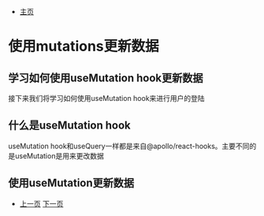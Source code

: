- [主页](../README.md)

# 使用mutations更新数据
## 学习如何使用useMutation hook更新数据

接下来我们将学习如何使用useMutation hook来进行用户的登陆


## 什么是useMutation hook

useMutation hook和useQuery一样都是来自@apollo/react-hooks。主要不同的是useMutation是用来更改数据

## 使用useMutation更新数据






- [上一页](./fetch_data_with_queries.md)   [下一页](./manage_local_state.md)
